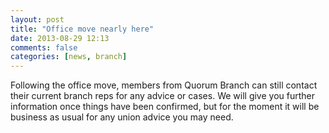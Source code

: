 ```yaml
---
layout: post
title: "Office move nearly here"
date: 2013-08-29 12:13
comments: false
categories: [news, branch]
---
```

Following the office move, members from Quorum Branch can still contact their current branch reps for any advice or cases. We will give you further information once things have been confirmed, but for the moment it will be business as usual for any union advice you may need.